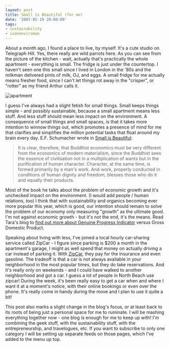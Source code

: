 ```yaml
---
layout: post
title: Small is Beautiful (for me)
date: '2007-02-19 20:00:00'
tags:
- sustainability
- ivanenviroman
---
```


About a month ago, I found a place to live, by myself. It's a cute studio on Telegraph Hill. Yes, there really are wild parrots here. As you can see from the picture of the kitchen - wait, actually that's practically the whole apartment - everything is small. The fridge is just under the countertop. I haven't seen one this small since I lived in London in the '80s and the milkman delivered pints of milk, OJ, and eggs.  A small fridge for me actually means fresher food, since I can't let things rot away in the "crisper", or "rotter" as my friend Arthur calls it. 

![apartment]()

I guess I've always had a slight fetish for small things. Small keeps things simple - and possibly sustainable, because a small apartment means less stuff. And less stuff should mean less impact on the environment. A consequence of small things and small spaces,  is that it takes more intention to winnow things out, which promotes a presence of mind for me that clarifies and simplifies the million potential tasks that float around my brain every day.
E.F. Schumacher wrote in <a href="http://en.wikipedia.org/wiki/Small_Is_Beautiful">Small is Beautiful</a>: 

<blockquote>It is clear, therefore, that Buddhist economics must be very different from the economics of modern materialism, since the Buddhist sees the essence of civilisation not in a multiplication of wants but in the purification of human character. Character, at the same time, is formed primarily by a man's work. And work, properly conducted in conditions of human dignity and freedom, blesses those who do it and equally their products.</blockquote>Most of the book he talks about the problem of economic growth and it's unchecked impact on the environment. (I would add people / human relations, too) I think that with sustainability and organics becoming ever more popular this year, which is good, our intention should remain to solve the problem of our economy only measuring "growth" as the ultimate good. I'm not against economic growth - but it's not the end, it's the means. Read Tara's blog to <a href="http://www.horsepigcow.com/2007/01/27/what-you-measure-matters-the-most/">find out more about Genuine Progress Indicator</a> versus Gross Domestic Product. 

Speaking about living with less, I've joined a local hourly car-sharing service called ZipCar - I figure since parking is $200 a month in the apartment's garage, I might as well spend that money on actually driving a car instead of parking it. With <a href="http://www.zipcar.com">ZipCar</a>, they pay for the insurance and even gasoline. The tradeoff is that a car is not always available in your neighborhood in the most popular times, but they do take reservations. And it's really only on weekends  - and I could have walked to another neighborhood and got a car. I guess a lot of people in North Beach use zipcar!  During the week, it's been really easy to get a car when and where I want it at a moment's notice, with their online bookings or even over the phone. It's really come in handy during the move and I plan to use it quite a bit!

This post also marks a slight change in the blog's focus, or at least back to its roots of being just a personal space for me to ruminate.  I will be mashing everything together now - one blog is enough for me to keep up with! I'm combining the geek stuff, with the sustainability stuff, with the entrepreneurship, and travelogues, etc. If you want to subscribe to only one category I will be setting up separate feeds on those pages, which I've added to the menu up top.  